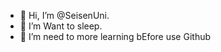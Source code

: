 - 👋 Hi, I’m @SeisenUni.
- 👀 I’m Want to sleep.
- 🌱 I’m need to more learning bEfore use Github

<!---
SeisenUni/SeisenUni is a ✨ special ✨ repository because its `README.md` (this file) appears on your GitHub profile.
You can click the Preview link to take a look at your changes.
--->
